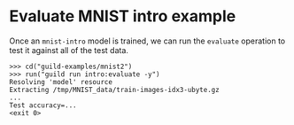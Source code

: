# Evaluate MNIST intro example

Once an `mnist-intro` model is trained, we can run the `evaluate`
operation to test it against all of the test data.

    >>> cd("guild-examples/mnist2")
    >>> run("guild run intro:evaluate -y")
    Resolving 'model' resource
    Extracting /tmp/MNIST_data/train-images-idx3-ubyte.gz
    ...
    Test accuracy=...
    <exit 0>
